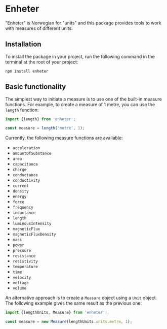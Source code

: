 # Enheter

"Enheter" is Norwegian for "units" and this package provides tools to work with measures of different units.

## Installation

To install the package in your project, run the following command in the terminal at the root of your project:

```shell
npm install enheter
```

## Basic functionality

The simplest way to initiate a measure is to use one of the built-in measure functions. For example, to create a measure
of 1 metre, you can use the `length` function:

```javascript
import {length} from 'enheter';

const measure = length('metre', 1);
```

Currently, the following measure functions are available:

- `acceleration`
- `amountOfSubstance`
- `area`
- `capacitance`
- `charge`
- `conductance`
- `conductivity`
- `current`
- `density`
- `energy`
- `force`
- `frequency`
- `inductance`
- `length`
- `luminousIntensity`
- `magneticFlux`
- `magneticFluxDensity`
- `mass`
- `power`
- `pressure`
- `resistance`
- `resistivity`
- `temperature`
- `time`
- `velocity`
- `voltage`
- `volume`

An alternative approach is to create a `Measure` object using a `Unit` object. The following example gives the same
result as the previous one:

```javascript
import {lengthUnits, Measure} from 'enheter';

const measure = new Measure(lengthUnits.units.metre, 1);
```
